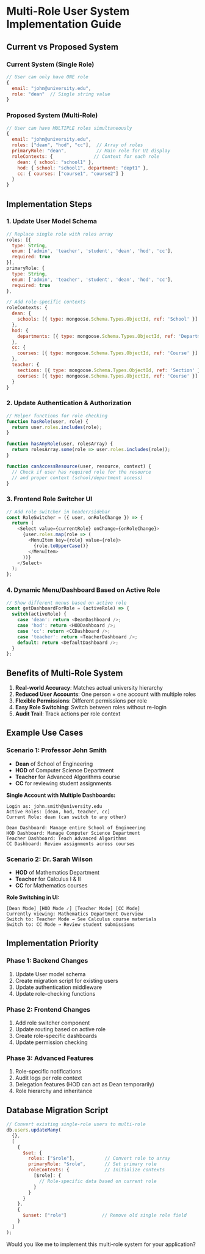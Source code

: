 # Multi-Role User System Implementation Guide

## Current vs Proposed System

### Current System (Single Role)
```javascript
// User can only have ONE role
{
  email: "john@university.edu",
  role: "dean"  // Single string value
}
```

### Proposed System (Multi-Role)
```javascript
// User can have MULTIPLE roles simultaneously
{
  email: "john@university.edu",
  roles: ["dean", "hod", "cc"],  // Array of roles
  primaryRole: "dean",           // Main role for UI display
  roleContexts: {               // Context for each role
    dean: { school: "school1" },
    hod: { school: "school1", department: "dept1" },
    cc: { courses: ["course1", "course2"] }
  }
}
```

## Implementation Steps

### 1. Update User Model Schema
```javascript
// Replace single role with roles array
roles: [{ 
  type: String, 
  enum: ['admin', 'teacher', 'student', 'dean', 'hod', 'cc'],
  required: true 
}],
primaryRole: { 
  type: String, 
  enum: ['admin', 'teacher', 'student', 'dean', 'hod', 'cc'],
  required: true 
},

// Add role-specific contexts
roleContexts: {
  dean: {
    schools: [{ type: mongoose.Schema.Types.ObjectId, ref: 'School' }]
  },
  hod: {
    departments: [{ type: mongoose.Schema.Types.ObjectId, ref: 'Department' }]
  },
  cc: {
    courses: [{ type: mongoose.Schema.Types.ObjectId, ref: 'Course' }]
  },
  teacher: {
    sections: [{ type: mongoose.Schema.Types.ObjectId, ref: 'Section' }],
    courses: [{ type: mongoose.Schema.Types.ObjectId, ref: 'Course' }]
  }
}
```

### 2. Update Authentication & Authorization
```javascript
// Helper functions for role checking
function hasRole(user, role) {
  return user.roles.includes(role);
}

function hasAnyRole(user, rolesArray) {
  return rolesArray.some(role => user.roles.includes(role));
}

function canAccessResource(user, resource, context) {
  // Check if user has required role for the resource
  // and proper context (school/department access)
}
```

### 3. Frontend Role Switcher UI
```javascript
// Add role switcher in header/sidebar
const RoleSwitcher = ({ user, onRoleChange }) => {
  return (
    <Select value={currentRole} onChange={onRoleChange}>
      {user.roles.map(role => (
        <MenuItem key={role} value={role}>
          {role.toUpperCase()}
        </MenuItem>
      ))}
    </Select>
  );
};
```

### 4. Dynamic Menu/Dashboard Based on Active Role
```javascript
// Show different menus based on active role
const getDashboardForRole = (activeRole) => {
  switch(activeRole) {
    case 'dean': return <DeanDashboard />;
    case 'hod': return <HODDashboard />;
    case 'cc': return <CCDashboard />;
    case 'teacher': return <TeacherDashboard />;
    default: return <DefaultDashboard />;
  }
};
```

## Benefits of Multi-Role System

1. **Real-world Accuracy**: Matches actual university hierarchy
2. **Reduced User Accounts**: One person = one account with multiple roles
3. **Flexible Permissions**: Different permissions per role
4. **Easy Role Switching**: Switch between roles without re-login
5. **Audit Trail**: Track actions per role context

## Example Use Cases

### Scenario 1: Professor John Smith
- **Dean** of School of Engineering
- **HOD** of Computer Science Department
- **Teacher** for Advanced Algorithms course
- **CC** for reviewing student assignments

**Single Account with Multiple Dashboards:**
```
Login as: john.smith@university.edu
Active Roles: [dean, hod, teacher, cc]
Current Role: dean (can switch to any other)

Dean Dashboard: Manage entire School of Engineering
HOD Dashboard: Manage Computer Science Department  
Teacher Dashboard: Teach Advanced Algorithms
CC Dashboard: Review assignments across courses
```

### Scenario 2: Dr. Sarah Wilson
- **HOD** of Mathematics Department
- **Teacher** for Calculus I & II
- **CC** for Mathematics courses

**Role Switching in UI:**
```
[Dean Mode] [HOD Mode ✓] [Teacher Mode] [CC Mode]
Currently viewing: Mathematics Department Overview
Switch to: Teacher Mode → See Calculus course materials
Switch to: CC Mode → Review student submissions
```

## Implementation Priority

### Phase 1: Backend Changes
1. Update User model schema
2. Create migration script for existing users
3. Update authentication middleware
4. Update role-checking functions

### Phase 2: Frontend Changes  
1. Add role switcher component
2. Update routing based on active role
3. Create role-specific dashboards
4. Update permission checking

### Phase 3: Advanced Features
1. Role-specific notifications
2. Audit logs per role context
3. Delegation features (HOD can act as Dean temporarily)
4. Role hierarchy and inheritance

## Database Migration Script
```javascript
// Convert existing single-role users to multi-role
db.users.updateMany(
  {},
  [
    {
      $set: {
        roles: ["$role"],           // Convert role to array
        primaryRole: "$role",       // Set primary role
        roleContexts: {             // Initialize contexts
          [$role]: {
            // Role-specific data based on current role
          }
        }
      }
    },
    {
      $unset: ["role"]             // Remove old single role field
    }
  ]
);
```

Would you like me to implement this multi-role system for your application?